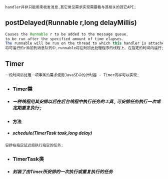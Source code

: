 ```java
handler并非只能用来收发消息,其它常见需求实现需要看与其相关的其它API;
```

## postDelayed\(Runnable r,long delayMillis\)

```java
Causes the Runnable r to be added to the message queue, 
to be run after the specified amount of time elapses.
The runnable will be run on the thread to which this handler is attached.
将可运行的r添加到消息队列中,runnable将在附加此处理程序的线程上、在指定的时间内运行;
```

## Timer

```java
一段时间后处理一项事务的需求使用JavaSE中的计时器 - Timer同样可以实现;
```

* ### Timer类
* ##### 一种线程用其安排以后在后台线程中执行任务的工具 , 可安排任务执行一次或定期重复执行 ;
* #### 方法
* ##### schedule\(TimerTask task,long delay\)

```java
安排在指定延迟后执行指定的任务;
```

* ### TimerTask类
* ##### 封装了由Timer所安排的一次执行或重复执行的任务

 

